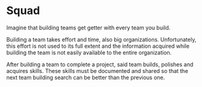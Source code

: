 # Squad

Imagine that building teams get getter with every team you build.

Building a team takes effort and time, also big organizations. Unfortunately, this effort is not used to its full extent and the information acquired while building the team is not easily available to the entire organization.

After building a team to complete a project, said team builds, polishes and acquires skills. These skills must be documented and shared so that the next team building search can be better than the previous one.